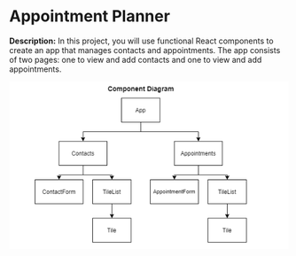 # Appointment Planner

**Description:** In this project, you will use functional React components to create an app that manages contacts and appointments. The app consists of two pages: one to view and add contacts and one to view and add appointments.


![Diagram of the React components](./images/component_diagram.png)